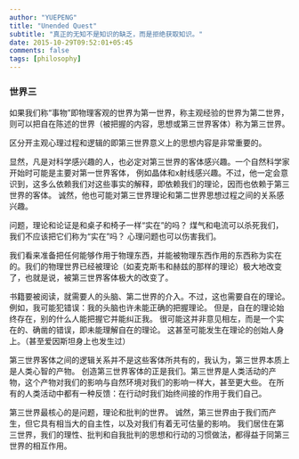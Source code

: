 ```yaml
---
author: "YUEPENG"
title: "Unended Quest"
subtitle: "真正的无知不是知识的缺乏，而是拒绝获取知识。"
date: 2015-10-29T09:52:01+05:45
comments: false
tags: [philosophy]
---
```


### 世界三

如果我们称“事物”即物理客观的世界为第一世界，称主观经验的世界为第二世界，
则可以把自在陈述的世界（被把握的内容，思想或第三世界客体）称为第三世界。
   

区分开主观心理过程和逻辑的即第三世界意义上的思想内容是非常重要的。
   

显然，凡是对科学感兴趣的人，也必定对第三世界的客体感兴趣。一个自然科学家开始时可能是主要对第一世界客体，
例如晶体和x射线感兴趣。不过，他一定会意识到，这多么依赖我们对这些事实的解释，即依赖我们的理论，因而也依赖于第三世界的客体。
诚然，他也可能对第三世界理论和第二世界思想过程之间的关系感兴趣。
   

问题，理论和论证是和桌子和椅子一样“实在”的吗？
煤气和电流可以杀死我们，我们不应该把它们称为“实在”吗？
心理问题也可以伤害我们。
   

我们看来准备把任何能够作用于物理东西，并能被物理东西作用的东西称为实在的。我们的物理世界已经被理论（如麦克斯韦和赫兹的那样的理论）极大地改变了，也就是说，被第三世界客体极大的改变了。
   

书籍要被阅读，就需要人的头脑、第二世界的介入。不过，这也需要自在的理论。例如，我可能犯错误：我的头脑也许未能正确的把握理论。
但是，自在的理论始终存在，别的什么人能把握它并能纠正我。
很可能这并非意见相左，而是一个实在的、确凿的错误，即未能理解自在的理论。
这甚至可能发生在理论的创始人身上。（甚至爱因斯坦身上也发生过）
   

第三世界客体之间的逻辑关系并不是这些客体所共有的，我认为，第三世界本质上是人类心智的产物。
创造第三世界客体的正是我们。第三世界是人类活动的产物，这个产物对我们的影响与自然环境对我们的影响一样大，甚至更大些。
在所有的人类活动中都有一种反馈：在行动时我们始终间接的作用于我们自己。
   

第三世界最核心的是问题，理论和批判的世界。
诚然，第三世界由于我们而产生，但它具有相当大的自主性，以及对我们有着无可估量的影响。
我们居住在第三世界，我们的理性、批判和自我批判的思想和行动的习惯做法，都得益于同第三世界的相互作用。   








